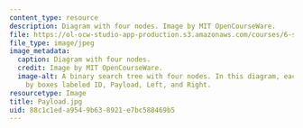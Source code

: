 ```yaml
---
content_type: resource
description: Diagram with four nodes. Image by MIT OpenCourseWare.
file: https://ol-ocw-studio-app-production.s3.amazonaws.com/courses/6-s096-introduction-to-c-and-c-january-iap-2013/88c1c1eda9549b638921e7bc588469b5_Payload.jpg
file_type: image/jpeg
image_metadata:
  caption: Diagram with four nodes.
  credit: Image by MIT OpenCourseWare.
  image-alt: A binary search tree with four nodes. In this diagram, each node is represented
    by boxes labeled ID, Payload, Left, and Right.
resourcetype: Image
title: Payload.jpg
uid: 88c1c1ed-a954-9b63-8921-e7bc588469b5
---
```

